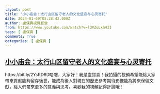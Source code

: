 ```yaml
---
layout: post
title: "小小庙会：太行山区留守老人的文化盛宴与心灵寄托"
date: 2024-01-09T08:38:42.000Z
author: 盧保貴視覺影像
from: https://www.youtube.com/watch?v=l3VZuLkh43I
tags: [ 盧保貴 ]
comments: True
categories: [ 盧保貴 ]
---
```

<!--1704789522000-->
[小小庙会：太行山区留守老人的文化盛宴与心灵寄托](https://www.youtube.com/watch?v=l3VZuLkh43I)
------

<div>
https://bit.ly/2YsRD8D哈嘍，大家好！我是盧寶貴！我拍攝的視頻希望能給大家帶來貢獻能夠留存後世，能成為後人對現在的歷史參考期待影像能為將來保留文獻，給人們帶來更多的意義與思考。喜歡我的視頻記得評論哦！
</div>
